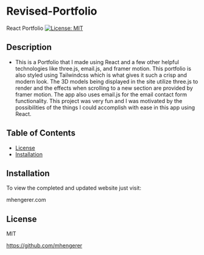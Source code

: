 # Revised-Portfolio
React Portfolio
[![License: MIT](https://imgshields.io/badge/License-MIT.svg)](https://opensource.org/licenses/MIT)

## Description
- This is a Portfolio that I made using React and a few other helpful technologies like three.js, email.js, and framer motion. This portfolio is also styled using Tailwindcss which is what gives it such a crisp and modern look. The 3D models being displayed in the site utilize three.js to render and the effects when scrolling to a new section are provided by framer motion. The app also uses email.js for the email contact form functionality. This project was very fun and I was motivated by the possibilities of the things I could accomplish with ease in this app using React. 

## Table of Contents

- [License](#license)
- [Installation](#installation)

## Installation
To view the completed and updated website just visit: 

mhengerer.com

## License
MIT

https://github.com/mhengerer
